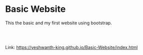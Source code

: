 # Basic Website

This the basic and my first website using bootstrap.

<br><br>

Link: https://yeshwanth-king.github.io/Basic-Website/index.html
